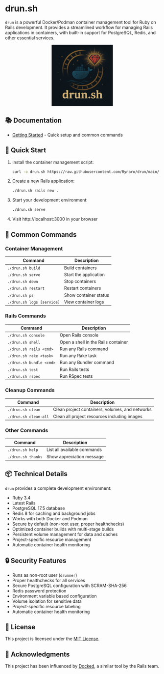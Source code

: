# drun.sh

`drun` is a powerful Docker/Podman container management tool for Ruby on Rails development. It provides a streamlined workflow for managing Rails applications in containers, with built-in support for PostgreSQL, Redis, and other essential services.

<p align="center">
  <img src="assets/logo.png" alt="drun logo" width="200" />
</p>

## 📚 Documentation

- [Getting Started](GETTING_STARTED.md) - Quick setup and common commands

## 🚀 Quick Start

1. Install the container management script:
   ```bash
   curl -o drun.sh https://raw.githubusercontent.com/Rynaro/drun/main/drun.sh && chmod +x drun.sh
   ```

2. Create a new Rails application:
   ```bash
   ./drun.sh rails new .
   ```

3. Start your development environment:
   ```bash
   ./drun.sh serve
   ```

4. Visit http://localhost:3000 in your browser

## 🎀 Common Commands

### Container Management
| Command | Description |
|---------|-------------|
| `./drun.sh build` | Build containers |
| `./drun.sh serve` | Start the application |
| `./drun.sh down` | Stop containers |
| `./drun.sh restart` | Restart containers |
| `./drun.sh ps` | Show container status |
| `./drun.sh logs [service]` | View container logs |

### Rails Commands
| Command | Description |
|---------|-------------|
| `./drun.sh console` | Open Rails console |
| `./drun.sh shell` | Open a shell in the Rails container |
| `./drun.sh rails <cmd>` | Run any Rails command |
| `./drun.sh rake <task>` | Run any Rake task |
| `./drun.sh bundle <cmd>` | Run any Bundler command |
| `./drun.sh test` | Run Rails tests |
| `./drun.sh rspec` | Run RSpec tests |

### Cleanup Commands
| Command | Description |
|---------|-------------|
| `./drun.sh clean` | Clean project containers, volumes, and networks |
| `./drun.sh clean-all` | Clean all project resources including images |

### Other Commands
| Command | Description |
|---------|-------------|
| `./drun.sh help` | List all available commands |
| `./drun.sh thanks` | Show appreciation message |

## 📦 Technical Details

`drun` provides a complete development environment:

- Ruby 3.4
- Latest Rails
- PostgreSQL 17.5 database
- Redis 8 for caching and background jobs
- Works with both Docker and Podman
- Secure by default (non-root user, proper healthchecks)
- Optimized container builds with multi-stage builds
- Persistent volume management for data and caches
- Project-specific resource management
- Automatic container health monitoring

## 🔒 Security Features

- Runs as non-root user (`drunner`)
- Proper healthchecks for all services
- Secure PostgreSQL configuration with SCRAM-SHA-256
- Redis password protection
- Environment variable based configuration
- Volume isolation for sensitive data
- Project-specific resource labeling
- Automatic container health monitoring

## 📄 License

This project is licensed under the [MIT License](LICENSE).

## 🙏 Acknowledgments

This project has been influenced by [Docked](https://github.com/rails/docked), a similar tool by the Rails team.

